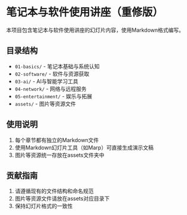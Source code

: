 # 笔记本与软件使用讲座（重修版）

本项目包含笔记本与软件使用讲座的幻灯片内容，使用Markdown格式编写。

## 目录结构

- `01-basics/` - 笔记本基础与系统认知
- `02-software/` - 软件与资源获取
- `03-ai/` - AI与智能学习工具
- `04-network/` - 网络与远程服务
- `05-entertainment/` - 娱乐与拓展
- `assets/` - 图片等资源文件

## 使用说明

1. 每个章节都有独立的Markdown文件
2. 使用Markdown幻灯片工具（如Marp）可直接生成演示文稿
3. 图片等资源统一存放在assets文件夹中

## 贡献指南

1. 请遵循现有的文件结构和命名规范
2. 图片等资源文件请放在assets对应目录下
3. 保持幻灯片格式的一致性